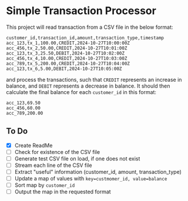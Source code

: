 # Simple Transaction Processor

This project will read transaction from a CSV file in the below format:

```csv
customer_id,transaction_id,amount,transaction_type,timestamp
acc_123,tx_1,100.00,CREDIT,2024-10-27T10:00:00Z
acc_456,tx_2,50.00,CREDIT,2024-10-27T10:01:00Z
acc_123,tx_3,25.50,DEBIT,2024-10-27T10:02:00Z
acc_456,tx_4,10.00,CREDIT,2024-10-27T10:03:00Z
acc_789,tx_5,200.00,CREDIT,2024-10-27T10:04:00Z
acc_123,tx_6,5.00,DEBIT,2024-10-27T10:05:00Z
```

and process the transactions, such that `CREDIT` represents an increase in balance, and `DEBIT` represents a decrease in balance. It should then calculate the final balance for each `customer_id` in this format:

```csv
acc_123,69.50
acc_456,60.00
acc_789,200.00
```

## To Do

- [x] Create ReadMe
- [ ] Check for existence of the CSV file
- [ ] Generate test CSV file on load, if one does not exist
- [ ] Stream each line of the CSV file
- [ ] Extract "useful" information (customer_id, amount, transaction_type)
- [ ] Update a map of values with `key=custmomer_id, value=balance`
- [ ] Sort map by `customer_id`
- [ ] Output the map in the requested format